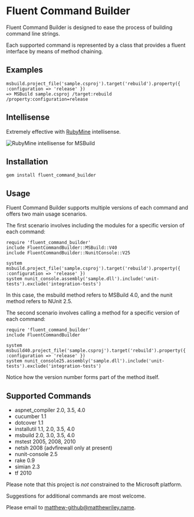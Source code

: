 # Fluent Command Builder

Fluent Command Builder is designed to ease the process of building command line strings.

Each supported command is represented by a class that provides a fluent interface by means of method chaining.

## Examples

    msbuild.project_file('sample.csproj').target('rebuild').property({ :configuration => 'release' })
    => MSBuild sample.csproj /target:rebuild /property:configuration=release

## Intellisense

Extremely effective with [RubyMine](http://www.jetbrains.com/ruby/) intellisense.

![RubyMine intellisense for MSBuild](https://github.com/mattriley/fluent_command_builder/raw/master/readme/msbuild_intellisense.png)

## Installation

    gem install fluent_command_builder

## Usage

Fluent Command Builder supports multiple versions of each command and offers two main usage scenarios.

The first scenario involves including the modules for a specific version of each command:

    require 'fluent_command_builder'
    include FluentCommandBuilder::MSBuild::V40
    include FluentCommandBuilder::NunitConsole::V25

    system msbuild.project_file('sample.csproj').target('rebuild').property({ :configuration => 'release' })
    system nunit_console.assembly('sample.dll').include('unit-tests').exclude('integration-tests')

In this case, the msbuild method refers to MSBuild 4.0, and the nunit method refers to NUnit 2.5.

The second scenario involves calling a method for a specific version of each command:

    require 'fluent_command_builder'
    include FluentCommandBuilder

    system msbuild40.project_file('sample.csproj').target('rebuild').property({ :configuration => 'release' })
    system nunit_console25.assembly('sample.dll').include('unit-tests').exclude('integration-tests')

Notice how the version number forms part of the method itself.


## Supported Commands

- aspnet_compiler 2.0, 3.5, 4.0
- cucumber 1.1
- dotcover 1.1
- installutil 1.1, 2.0, 3.5, 4.0
- msbuild 2.0, 3.0, 3.5, 4.0
- mstest 2005, 2008, 2010
- netsh 2008 (advfirewall only at present)
- nunit-console 2.5
- rake 0.9
- simian 2.3
- tf 2010

Please note that this project is *not* constrained to the Microsoft platform.

Suggestions for additional commands are most welcome.

Please email to matthew-github@matthewriley.name.